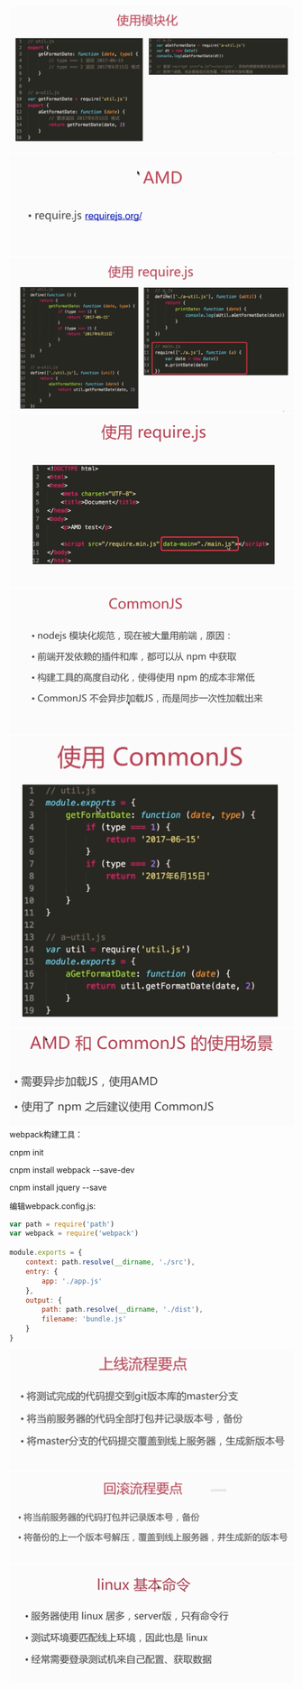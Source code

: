 ![](/assets/import227.png)![](/assets/import228.png)![](/assets/import230.png)![](/assets/import231.png)![](/assets/import233.png)![](/assets/import234.png)![](/assets/import235.png)webpack构建工具：

cnpm init

cnpm install webpack --save-dev

cnpm install jquery --save

编辑webpack.config.js:

```js
var path = require('path')
var webpack = require('webpack')

module.exports = {
    context: path.resolve(__dirname, './src'),
    entry: {
        app: './app.js'
    },
    output: {
        path: path.resolve(__dirname, './dist'),
        filename: 'bundle.js'
    }
}
```

![](/assets/import236.png)![](/assets/import238.png)![](/assets/import239.png)

